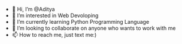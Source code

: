 - 👋 Hi, I’m @Aditya
- 👀 I’m interested in Web Devoloping
- 🌱 I’m currently learning Python Programming Language
- 💞️ I’m looking to collaborate on anyone who wants to work with me
- 📫 How to reach me, just text me:)

<!---
Adi-tyaa/Adi-tyaa is a ✨ special ✨ repository because its `README.md` (this file) appears on your GitHub profile.
You can click the Preview link to take a look at your changes.
--->
